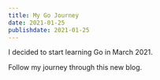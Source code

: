 ```yaml
---
title: My Go Journey
date: 2021-01-25
publishdate: 2021-01-25
---
```


I decided to start learning Go in March 2021.

Follow my journey through this new blog.

